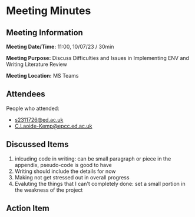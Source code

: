 # Meeting Minutes

## Meeting Information

**Meeting Date/Time:**
11:00, 10/07/23 / 30min

**Meeting Purpose:**
Discuss Difficulties and Issues in Implementing ENV and Writing Literature Review

**Meeting Location:** MS Teams

## Attendees

People who attended:

- s2311726@ed.ac.uk
- C.Laoide-Kemp@epcc.ed.ac.uk

## Discussed Items

1. inlcuding code in writing: can be small paragraph or piece in the appendix, pseudo-code is good to have
2. Writing should include the details for now
3. Making not get stressed out in overall progress
4. Evaluting the things that I can't completely done: set a small portion in the weakness of the project

## Action Item
